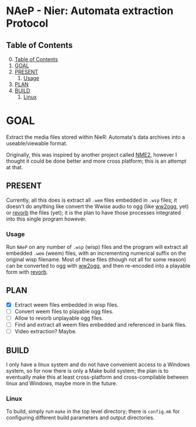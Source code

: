 # NAeP - Nier: Automata extraction Protocol

## Table of Contents
0. [Table of Contents](#table-of-contents)
1. [GOAL](#goal)
2. [PRESENT](#present)
   1. [Usage](#usage)
3. [PLAN](#plan)
4. [BUILD](#build)
   1. [Linux](#linux)

# GOAL
Extract the media files stored within NieR: Automata's data archives into a
useable/viewable format.

Originally, this was inspired by another project called [NME2][NME2],
however I thought it could be done better and more cross platform; this is an attempt
at that.

## PRESENT
Currently, all this does is extract all `.wem` files embedded in `.wsp` files; it
doesn't do anything like convert the Wwise audio to ogg (like [ww2ogg][ww2ogg], yet)
or [revorb][revorbc] the files (yet); it is the plan to have those processes
integrated into this single program however.

### Usage
Run `NAeP` on any number of `.wsp` (wisp) files and the program will extract all
embedded `.wem` (weem) files, with an incrementing numerical suffix on the original
wisp filename. Most of these files (though not all for some reason) can be converted
to ogg with [ww2ogg][ww2ogg], and then re-encoded into a playable form with [revorb][revorbc].

## PLAN
* [x] Extract weem files embedded in wisp files.  
* [ ] Convert weem files to playable ogg files.  
* [ ] Allow to revorb unplayable ogg files.  
* [ ] Find and extract all weem files embedded and referenced in bank files.  
* [ ] Video extraction? Maybe.  

## BUILD
I only have a linux system and do not have convenient access to a Windows system, so
for now there is only a Make build system; the plan is to eventually make this at least
cross-platform and cross-compilable between linux and Windows, maybe more in the future.

### Linux
To build, simply run `make` in the top level directory; there is `config.mk` for configuring
different build parameters and output directories.

[NME2]:https://github.com/TypeA2/NME2
[ww2ogg]:https://github.com/hcs64/ww2ogg
[revorbc]:https://github.com/bowtoes/revorbc
